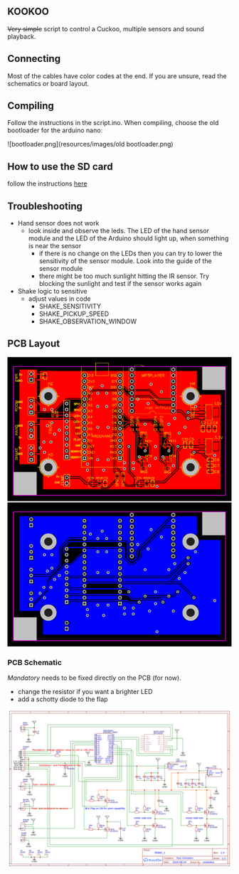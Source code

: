 ## KOOKOO
~~Very simple~~ script to control a Cuckoo, multiple sensors and sound playback.

## Connecting
Most of the cables have color codes at the end. If you are unsure, read 
the schematics or board layout.

## Compiling

Follow the instructions in the script.ino. When compiling, choose the old bootloader
for the arduino nano:

![bootloader.png](resources/images/old bootloader.png)

## How to use the SD card

follow the instructions [here](/resources/folderStructure.MD)

## Troubleshooting

- Hand sensor does not work
  - look inside and observe the leds. The LED of the hand sensor module 
  and the LED of the Arduino should light up, when something is near the sensor 
    -  if there is no change on the LEDs then you can try to 
    lower the sensitivity of the sensor module. Look into the guide of
    the sensor module
    - there might be too much sunlight hitting the IR sensor. Try blocking the 
    sunlight and test if the sensor works again
- Shake logic to sensitive
  - adjust values in code
    - SHAKE_SENSITIVITY
    - SHAKE_PICKUP_SPEED
    - SHAKE_OBSERVATION_WINDOW

## PCB Layout
![topLayer.png](resources/images/topLayer.png)
![bottomLayer.png](resources/images/bottomLayer.png)

### PCB Schematic

*Mandatory* needs to be fixed directly on the PCB (for now).

- change the resistor if you want a brighter LED
- add a schotty diode to the flap

![schematics.png](resources/images/schematics.png)

